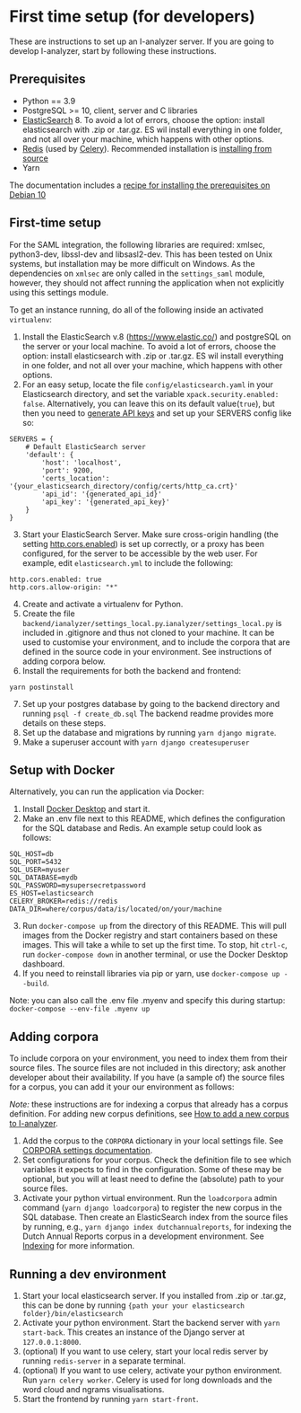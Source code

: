 # First time setup (for developers)

These are instructions to set up an I-analyzer server. If you are going to develop I-analyzer, start by following these instructions.

## Prerequisites

* Python == 3.9
* PostgreSQL >= 10, client, server and C libraries
* [ElasticSearch](https://www.elastic.co/) 8. To avoid a lot of errors, choose the option: install elasticsearch with .zip or .tar.gz. ES wil install everything in one folder, and not all over your machine, which happens with other options.
* [Redis](https://www.redis.io/) (used by [Celery](http://www.celeryproject.org/)). Recommended installation is [installing from source](https://redis.io/docs/getting-started/installation/install-redis-from-source/)
* Yarn

The documentation includes a [recipe for installing the prerequisites on Debian 10](./documentation/Local-Debian-I-Analyzer-setup.md)

## First-time setup

For the SAML integration, the following libraries are required: xmlsec, python3-dev, libssl-dev and libsasl2-dev. This has been tested on Unix systems, but installation may be more difficult on Windows. As the dependencies on `xmlsec` are only called in the `settings_saml` module, however, they should not affect running the application when not explicitly using this settings module.

To get an instance running, do all of the following inside an activated `virtualenv`:

1. Install the ElasticSearch v.8 (https://www.elastic.co/) and postgreSQL on the server or your local machine. To avoid a lot of errors, choose the option: install elasticsearch with .zip or .tar.gz. ES wil install everything in one folder, and not all over your machine, which happens with other options.
2. For an easy setup, locate the file `config/elasticsearch.yaml` in your Elasticsearch directory, and set the variable `xpack.security.enabled: false`. Alternatively, you can leave this on its default value(`true`), but then you need to [generate API keys](https://www.elastic.co/guide/en/elasticsearch/reference/current/security-api-create-api-key.html) and set up your SERVERS config like so:
```
SERVERS = {
    # Default ElasticSearch server
    'default': {
        'host': 'localhost',
        'port': 9200,
        'certs_location': '{your_elasticsearch_directory/config/certs/http_ca.crt}'
        'api_id': '{generated_api_id}'
        'api_key': '{generated_api_key}'
    }
}
```
3. Start your ElasticSearch Server. Make sure cross-origin handling (the setting [http.cors.enabled](https://www.elastic.co/guide/en/elasticsearch/reference/current/modules-http.html)) is set up correctly, or a proxy has been configured, for the server to be accessible by the web user. For example, edit `elasticsearch.yml` to include the following:
```
http.cors.enabled: true
http.cors.allow-origin: "*"
```
4. Create and activate a virtualenv for Python.
5. Create the file `backend/ianalyzer/settings_local.py`.`ianalyzer/settings_local.py` is included in .gitignore and thus not cloned to your machine. It can be used to customise your environment, and to include the corpora that are defined in the source code in your environment. See instructions of adding corpora below.
6. Install the requirements for both the backend and frontend:
```
yarn postinstall
```
7. Set up your postgres database by going to the backend directory and running `psql -f create_db.sql`
The backend readme provides more details on these steps.
8. Set up the database and migrations by running `yarn django migrate`.
9. Make a superuser account with `yarn django createsuperuser`

## Setup with Docker
Alternatively, you can run the application via Docker:
1. Install [Docker Desktop](https://www.docker.com/products/docker-desktop/) and start it.
2. Make an .env file next to this README, which defines the configuration for the SQL database and Redis. An example setup could look as follows:
```
SQL_HOST=db
SQL_PORT=5432
SQL_USER=myuser
SQL_DATABASE=mydb
SQL_PASSWORD=mysupersecretpassword
ES_HOST=elasticsearch
CELERY_BROKER=redis://redis
DATA_DIR=where/corpus/data/is/located/on/your/machine
```
3. Run `docker-compose up` from the directory of this README. This will pull images from the Docker registry and start containers based on these images. This will take a while to set up the first time. To stop, hit `ctrl-c`, run `docker-compose down` in another terminal, or use the Docker Desktop dashboard.
4. If you need to reinstall libraries via pip or yarn, use `docker-compose up --build`.

Note: you can also call the .env file .myenv and specify this during startup:
`docker-compose --env-file .myenv up`


## Adding corpora

To include corpora on your environment, you need to index them from their source files. The source files are not included in this directory; ask another developer about their availability. If you have (a sample of) the source files for a corpus, you can add it your our environment as follows:

_Note:_ these instructions are for indexing a corpus that already has a corpus definition. For adding new corpus definitions, see [How to add a new corpus to I-analyzer](./documentation/How-to-add-a-new-corpus-to-Ianalyzer.md).

1. Add the corpus to the `CORPORA` dictionary in your local settings file. See [CORPORA settings documentation](/documentation/Django-project-settings.md#corpora).
2. Set configurations for your corpus. Check the definition file to see which variables it expects to find in the configuration. Some of these may be optional, but you will at least need to define the (absolute) path to your source files.
3. Activate your python virtual environment. Run the `loadcorpora` admin command (`yarn django loadcorpora`) to register the new corpus in the SQL database. Then create an ElasticSearch index from the source files by running, e.g., `yarn django index dutchannualreports`, for indexing the Dutch Annual Reports corpus in a development environment. See [Indexing](documentation/Indexing-corpora.md) for more information.

## Running a dev environment

1. Start your local elasticsearch server. If you installed from .zip or .tar.gz, this can be done by running `{path your your elasticsearch folder}/bin/elasticsearch`
2. Activate your python environment. Start the backend server with `yarn start-back`. This creates an instance of the Django server at `127.0.0.1:8000`.
3. (optional) If you want to use celery, start your local redis server by running `redis-server` in a separate terminal.
4. (optional) If you want to use celery, activate your python environment. Run `yarn celery worker`. Celery is used for long downloads and the word cloud and ngrams visualisations.
5. Start the frontend by running `yarn start-front`.
